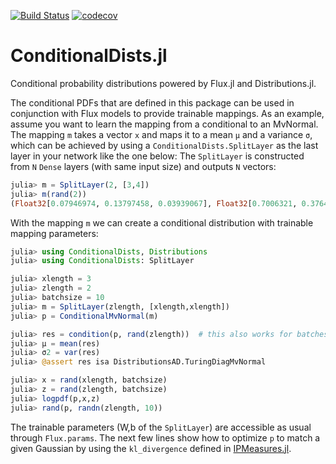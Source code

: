 [![Build Status](https://travis-ci.com/aicenter/ConditionalDists.jl.svg?branch=master)](https://travis-ci.com/aicenter/ConditionalDists.jl)
[![codecov](https://codecov.io/gh/aicenter/ConditionalDists.jl/branch/master/graph/badge.svg)](https://codecov.io/gh/aicenter/ConditionalDists.jl)

# ConditionalDists.jl

Conditional probability distributions powered by Flux.jl and Distributions.jl.

The conditional PDFs that are defined in this package can be used in
conjunction with Flux models to provide trainable mappings. As an example,
assume you want to learn the mapping from a conditional to an MvNormal.  The
mapping `m` takes a vector `x` and maps it to a mean `μ` and a variance `σ`,
which can be achieved by using a `ConditionalDists.SplitLayer` as the last
layer in your network like the one below: The `SplitLayer` is constructed from
`N` `Dense` layers (with same input size) and outputs `N` vectors:
```julia
julia> m = SplitLayer(2, [3,4])
julia> m(rand(2))
(Float32[0.07946974, 0.13797458, 0.03939067], Float32[0.7006321, 0.37641272, 0.3586885, 0.82230335])
```

With the mapping `m` we can create a conditional distribution with trainable
mapping parameters:
```julia
julia> using ConditionalDists, Distributions
julia> using ConditionalDists: SplitLayer

julia> xlength = 3
julia> zlength = 2
julia> batchsize = 10
julia> m = SplitLayer(zlength, [xlength,xlength])
julia> p = ConditionalMvNormal(m)

julia> res = condition(p, rand(zlength))  # this also works for batches!
julia> μ = mean(res)
julia> σ2 = var(res)
julia> @assert res isa DistributionsAD.TuringDiagMvNormal

julia> x = rand(xlength, batchsize)
julia> z = rand(zlength, batchsize)
julia> logpdf(p,x,z)
julia> rand(p, randn(zlength, 10))
```
The trainable parameters (W,b of the `SplitLayer`) are accessible as usual
through `Flux.params`.  The next few lines show how to optimize `p` to match a
given Gaussian by using the `kl_divergence` defined in
[IPMeasures.jl](https://github.com/aicenter/IPMeasures.jl).
